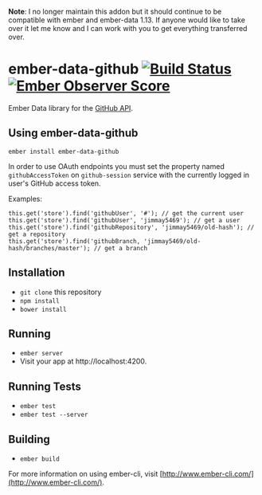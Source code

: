 **Note**: I no longer maintain this addon but it should continue to be compatible with ember and ember-data 1.13. If anyone would like to take over it let me know and I can work with you to get everything transferred over.

# ember-data-github [![Build Status](https://travis-ci.org/jimmay5469/ember-data-github.svg?branch=master)](https://travis-ci.org/jimmay5469/ember-data-github) [![Ember Observer Score](http://emberobserver.com/badges/ember-data-github.svg)](http://emberobserver.com/addons/ember-data-github)

Ember Data library for the [GitHub API](https://developer.github.com/v3/).

## Using ember-data-github

```
ember install ember-data-github
```

In order to use OAuth endpoints you must set the property named `githubAccessToken` on `github-session` service with the currently logged in user's GitHub access token.

Examples:
```
this.get('store').find('githubUser', '#'); // get the current user
this.get('store').find('githubUser', 'jimmay5469'); // get a user
this.get('store').find('githubRepository', 'jimmay5469/old-hash'); // get a repository
this.get('store').find('githubBranch, 'jimmay5469/old-hash/branches/master'); // get a branch
```

## Installation

* `git clone` this repository
* `npm install`
* `bower install`

## Running

* `ember server`
* Visit your app at http://localhost:4200.

## Running Tests

* `ember test`
* `ember test --server`

## Building

* `ember build`

For more information on using ember-cli, visit [http://www.ember-cli.com/](http://www.ember-cli.com/).
